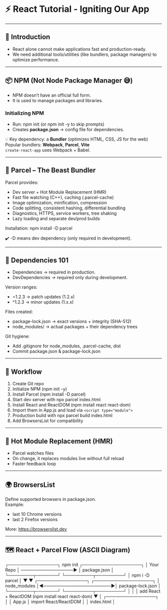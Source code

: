 # ⚡ React Tutorial - Igniting Our App

---

## 📖 Introduction
- React alone cannot make applications fast and production-ready.  
- We need additional tools/utilities (like bundlers, package managers) to optimize performance.

---

## 📦 NPM (Not Node Package Manager 😅)
- NPM doesn’t have an official full form.  
- It is used to manage packages and libraries.

### Initializing NPM
- Run: npm init (or npm init -y to skip prompts)  
- Creates **package.json** → config file for dependencies.

💡 Key dependency: a **Bundler** (optimizes HTML, CSS, JS for the web)  
Popular bundlers: **Webpack**, **Parcel**, **Vite**  
`create-react-app` uses Webpack + Babel.

---

## 🐯 Parcel – The Beast Bundler
Parcel provides:
- Dev server + Hot Module Replacement (HMR)  
- Fast file watching (C++), caching (.parcel-cache)  
- Image optimization, minification, compression  
- Code splitting, consistent hashing, differential bundling  
- Diagnostics, HTTPS, service workers, tree shaking  
- Lazy loading and separate dev/prod builds  

Installation: npm install -D parcel

✔️ -D means dev dependency (only required in development).

---

## 📂 Dependencies 101
- Dependencies → required in production.  
- DevDependencies → required only during development.  

Version ranges:  
- ~1.2.3 → patch updates (1.2.x)  
- ^1.2.3 → minor updates (1.x.x)  

Files created:  
- package-lock.json → exact versions + integrity (SHA-512)  
- node_modules/ → actual packages + their dependency trees  

Git hygiene:  
- Add .gitignore for node_modules, .parcel-cache, dist  
- Commit package.json & package-lock.json  

---

## 🚀 Workflow
1. Create Git repo  
2. Initialize NPM (npm init -y)  
3. Install Parcel (npm install -D parcel)  
4. Start dev server with npx parcel index.html  
5. Install React and ReactDOM (npm install react react-dom)  
6. Import them in App.js and load via `<script type="module">`  
7. Production build with npx parcel build index.html  
8. Add BrowsersList for compatibility  

---

## 🔄 Hot Module Replacement (HMR)
- Parcel watches files  
- On change, it replaces modules live without full reload  
- Faster feedback loop  

---

## 🌍 BrowsersList
Define supported browsers in package.json.  
Example:  
- last 10 Chrome versions  
- last 2 Firefox versions  

More: https://browserslist.dev  

---

## 🗺️ React + Parcel Flow (ASCII Diagram)

┌────────────────┐       npm init        ┌───────────────────┐
│   Your Repo     │  ─────────────────▶  │   package.json     │
└────────┬───────┘                        └─────────┬─────────┘
         │  npm i -D parcel                          │
         ▼                                          ▼
┌────────────────┐                        ┌───────────────────┐
│  node_modules  │◀──────────────────────▶│ package-lock.json │
└────────┬───────┘                        └─────────┬─────────┘
         │                                          │
         │ add React + ReactDOM (npm install react react-dom)
         ▼                                          │
┌────────────────┐                                  │
│   App.js       │  import React/ReactDOM           │
│   index.html   │  <script type="module">          │
└────────┬───────┘                                  │
         │                                          │
         │  Dev: npx parcel index.html              │
         ▼                                          │
┌────────────────────────────────────────────────────────────┐
│                  Parcel Dev Server (HMR)                   │
│  - Bundles, serves, hot-reloads at http://localhost:1234   │
└────────────────────────────────────────────────────────────┘
         │
         │  Prod: npx parcel build index.html
         ▼
┌────────────────┐      optimized output       ┌──────────────┐
│    Source      │  ─────────────────────────▶ │   dist/      │
│ (JS/CSS/HTML)  │                             │ (deployable) │
└────────────────┘                             └──────────────┘

